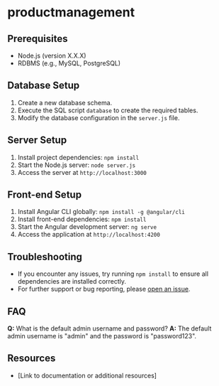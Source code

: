 # productmanagement


## Prerequisites

- Node.js (version X.X.X)
- RDBMS (e.g., MySQL, PostgreSQL)

## Database Setup

1. Create a new database schema.
2. Execute the SQL script `database` to create the required tables.
3. Modify the database configuration in the `server.js` file.

## Server Setup

1. Install project dependencies: `npm install`
2. Start the Node.js server: `node server.js`
3. Access the server at `http://localhost:3000`

## Front-end Setup

1. Install Angular CLI globally: `npm install -g @angular/cli`
2. Install front-end dependencies: `npm install`
3. Start the Angular development server: `ng serve`
4. Access the application at `http://localhost:4200`

## Troubleshooting

- If you encounter any issues, try running `npm install` to ensure all dependencies are installed correctly.
- For further support or bug reporting, please [open an issue](link-to-issue-tracker).

## FAQ

**Q:** What is the default admin username and password?
**A:** The default admin username is "admin" and the password is "password123".

## Resources

- [Link to documentation or additional resources]
